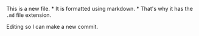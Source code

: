 
This is a new file. * It is formatted using markdown. * That's why it has the `.md` file extension.

Editing so I can make a new commit.
